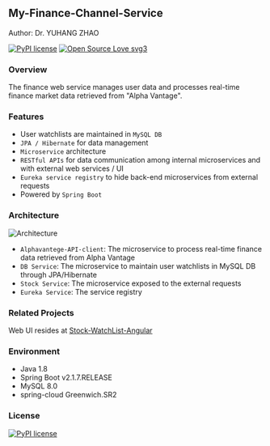 ## My-Finance-Channel-Service
Author: Dr. YUHANG ZHAO

[![PyPI license](https://img.shields.io/pypi/l/ansicolortags.svg)](https://pypi.python.org/pypi/ansicolortags/)
[![Open Source Love svg3](https://badges.frapsoft.com/os/v3/open-source.svg?v=103)](https://github.com/ellerbrock/open-source-badges/)

### Overview
The finance web service manages user data and processes real-time finance market data retrieved from "Alpha Vantage".

### Features
- User watchlists are maintained in `MySQL DB`
- `JPA / Hibernate` for data management
- `Microservice` architecture
- `RESTful APIs` for data communication among internal microservices and with external web services / UI
- `Eureka service registry` to hide back-end microservices from external requests
- Powered by `Spring Boot`

### Architecture
![Architecture](https://github.com/yuhang2685/My-Finance-Channel-Service/blob/master/SystemArchitecture.jpg)
- `Alphavantege-API-client`: The microservice to process real-time finance data retrieved from Alpha Vantage
- `DB Service`: The microservice to maintain user watchlists in MySQL DB through JPA/Hibernate
- `Stock Service`: The microservice exposed to the external requests
- `Eureka Service`: The service registry

### Related Projects
Web UI resides at [Stock-WatchList-Angular](https://github.com/yuhang2685/Stock-WatchList-Angular)

### Environment
- Java 1.8
- Spring Boot v2.1.7.RELEASE
- MySQL 8.0
- spring-cloud Greenwich.SR2

### License
[![PyPI license](https://img.shields.io/pypi/l/ansicolortags.svg)](https://pypi.python.org/pypi/ansicolortags/)
